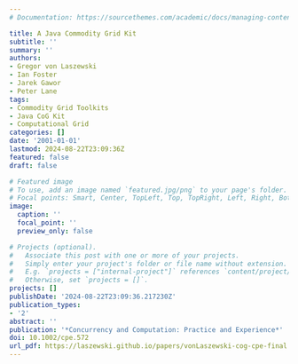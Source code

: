 ```yaml
---
# Documentation: https://sourcethemes.com/academic/docs/managing-content/

title: A Java Commodity Grid Kit
subtitle: ''
summary: ''
authors:
- Gregor von Laszewski
- Ian Foster
- Jarek Gawor
- Peter Lane
tags:
- Commodity Grid Toolkits
- Java CoG Kit
- Computational Grid
categories: []
date: '2001-01-01'
lastmod: 2024-08-22T23:09:36Z
featured: false
draft: false

# Featured image
# To use, add an image named `featured.jpg/png` to your page's folder.
# Focal points: Smart, Center, TopLeft, Top, TopRight, Left, Right, BottomLeft, Bottom, BottomRight.
image:
  caption: ''
  focal_point: ''
  preview_only: false

# Projects (optional).
#   Associate this post with one or more of your projects.
#   Simply enter your project's folder or file name without extension.
#   E.g. `projects = ["internal-project"]` references `content/project/deep-learning/index.md`.
#   Otherwise, set `projects = []`.
projects: []
publishDate: '2024-08-22T23:09:36.217230Z'
publication_types:
- '2'
abstract: ''
publication: '*Concurrency and Computation: Practice and Experience*'
doi: 10.1002/cpe.572
url_pdf: https://laszewski.github.io/papers/vonLaszewski-cog-cpe-final.pdf
---
```


